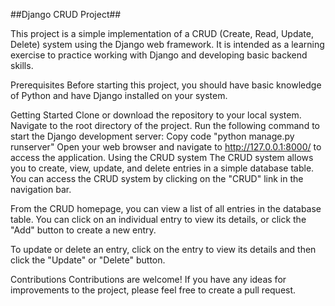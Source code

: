 ##Django CRUD Project##

This project is a simple implementation of a CRUD (Create, Read, Update, Delete) system using the Django web framework. It is intended as a learning exercise to practice working with Django and developing basic backend skills.

Prerequisites
Before starting this project, you should have basic knowledge of Python and have Django installed on your system.

Getting Started
Clone or download the repository to your local system.
Navigate to the root directory of the project.
Run the following command to start the Django development server:
Copy code
"python manage.py runserver"
Open your web browser and navigate to http://127.0.0.1:8000/ to access the application.
Using the CRUD system
The CRUD system allows you to create, view, update, and delete entries in a simple database table. You can access the CRUD system by clicking on the "CRUD" link in the navigation bar.

From the CRUD homepage, you can view a list of all entries in the database table. You can click on an individual entry to view its details, or click the "Add" button to create a new entry.

To update or delete an entry, click on the entry to view its details and then click the "Update" or "Delete" button.

Contributions
Contributions are welcome! If you have any ideas for improvements to the project, please feel free to create a pull request.
